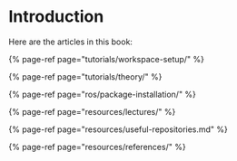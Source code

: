 # Introduction

Here are the articles in this book:

{% page-ref page="tutorials/workspace-setup/" %}

{% page-ref page="tutorials/theory/" %}

{% page-ref page="ros/package-installation/" %}

{% page-ref page="resources/lectures/" %}

{% page-ref page="resources/useful-repositories.md" %}

{% page-ref page="resources/references/" %}

